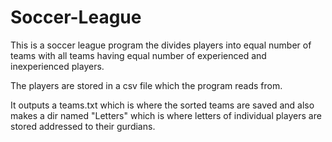 # Soccer-League
This is a soccer league program the divides players into equal number of teams with all teams having equal number
of experienced and inexperienced players.

The players are stored in a csv file which the program reads from.

It outputs a teams.txt which is where the sorted teams are saved and also makes a dir named "Letters" which is where letters of 
individual players are stored addressed to their gurdians.


